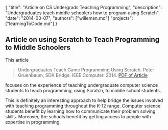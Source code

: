 {
	"title": "Article on CS Undergrads Teaching Programming",
	"description": "Undergraduates teach middle schoolers how to program using Scratch",
	"date": "2014-03-07",
	"authors": ["willemsn.md"]
	"projects": ["learningToCode.md"]
}

Article on using Scratch to Teach Programming to Middle Schoolers
-----------------------------------------------------------------

This article

> Undergraduates Teach Game Programming Using Scratch. Peter
> Gruenbaum, SDK Bridge. IEEE Computer. 2014. [PDF of Article](http://www.rmsptsa.org/wp-content/uploads/UndergraduatesTeachingScratch.pdf)

focuses on the experience of teaching undergraduate computer science
students to teach programming, using Scratch, to middle school
students. 

This is definitely an interesting approach to help bridge the issues
involved with teaching programming throughout the K-12 range. Computer
science students benefit by learning how to communicate their problem
solving skills. Moreover, the schools benefit by getting access to
people with expertise in programming.
